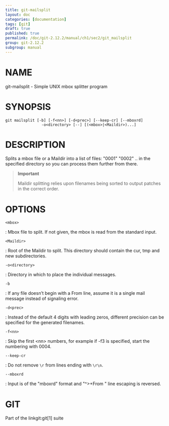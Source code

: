 ```yaml
---
title: git-mailsplit
layout: doc
categories: [documentation]
tags: [git]
draft: true
published: true
permalink: /doc/git-2.12.2/manual/ch1/sec2/git_mailsplit
group: git-2.12.2
subgroup: manual
---
```


NAME
====

git-mailsplit - Simple UNIX mbox splitter program

SYNOPSIS
========

    git mailsplit [-b] [-f<nn>] [-d<prec>] [--keep-cr] [--mboxrd]
                    -o<directory> [--] [(<mbox>|<Maildir>)...]

DESCRIPTION
===========

Splits a mbox file or a Maildir into a list of files: "0001" "0002" .. in the specified directory so you can process them further from there.

> **Important**
>
> Maildir splitting relies upon filenames being sorted to output patches in the correct order.

OPTIONS
=======

`<mbox>`

:   Mbox file to split. If not given, the mbox is read from the standard input.

`<Maildir>`

:   Root of the Maildir to split. This directory should contain the cur, tmp and new subdirectories.

`-o<directory>`

:   Directory in which to place the individual messages.

`-b`

:   If any file doesn’t begin with a From line, assume it is a single mail message instead of signaling error.

`-d<prec>`

:   Instead of the default 4 digits with leading zeros, different precision can be specified for the generated filenames.

`-f<nn>`

:   Skip the first &lt;nn&gt; numbers, for example if -f3 is specified, start the numbering with 0004.

`--keep-cr`

:   Do not remove `\r` from lines ending with `\r\n`.

`--mboxrd`

:   Input is of the "mboxrd" format and "^&gt;+From " line escaping is reversed.

GIT
===

Part of the linkgit:git\[1\] suite
